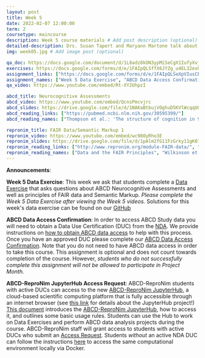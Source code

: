 ```yaml
---
layout: post
title: Week 5
date: 2022-02-07 12:00:00
term: 2
coursetype: maincourse
description: Week 5 course materials # Add post description (optional)
detailed-description: Drs. Susan Tapert and Maryann Martone talk about ABCD neurocognitive assessments, FAIR Data, and Semantic Markup 1.
img: week05.jpg # Add image post (optional)

qa_doc: https://docs.google.com/document/d/1L8adz8kON3ypMiSeCgX1IufyXvj446kcYUC_mALj_yY/edit?usp=sharing
exercises: https://docs.google.com/forms/d/e/1FAIpQLSffX6JYZg_u4EL32exQpSYJRffjBTJDg01zNHhyG3xaOUs2fQ/viewform?usp=sf_link
assignment_links: ["https://docs.google.com/forms/d/e/1FAIpQLSeXpVIusCPQEjDqSWdB3Jc0kUrmxmFj8uCNo7ltq4nIkRG-TQ/viewform?usp=sf_link", "https://docs.google.com/forms/d/e/1FAIpQLSdZbXLB2HdciB88YN3JIXg6OdUN2dq1KnLTolIcos2Tu6FazA/viewform?usp=sf_link", "https://docs.google.com/forms/d/e/1FAIpQLSefrxRzdjFak_BoxTL5bE-TnsJdg9KbGvFdOwuW7zliZ96z7g/viewform?usp=sf_link"]
assignment_names: ["Week 5 Data Exercise", "ABCD Data Access Confirmation (this assignment is optional and will be re-posted  each week until April 1, 2022. If you have already completed this assignment there is no need to complete it again.)", "ABCD-ReproNim JupyterHub Access Request (this assignment is optional and will be re-posted  each week until April 1, 2022. If you have already completed this assignment there is no need to complete it again.)"]
qa_video: https://www.youtube.com/embed/Rt-XY2UhpzI

abcd_title: Neurocognitive Assessments
abcd_video: https://www.youtube.com/embed/QcnsPmcvjrc
abcd_slides: https://drive.google.com/file/d/1NAKaBtbujVOghuD5KVlWcqqU89FSHjj9/view?usp=sharing
abcd_reading_links: ["https://pubmed.ncbi.nlm.nih.gov/30595399/"]
abcd_reading_names: ["Thompson et al.: 'The structure of cognition in 9 and 10 year-old children and associations with problem behaviors: Findings from the ABCD study's baseline neurocognitive battery'"]

repronim_title: FAIR Data/Semantic Markup 1
repronim_video: https://www.youtube.com/embed/wc98OyRho3E
repronim_slides: https://drive.google.com/file/d/1pAlm2fG11FzGrky11gK07BybwMe3E0PN/view?usp=sharing
repronim_reading_links: ["http://www.repronim.org/module-FAIR-data/", "https://www.nature.com/articles/sdata201618"]
repronim_reading_names: ["Data and the FAIR Principles", "Wilkinson et al.: 'The FAIR Guiding Principles for scientific data management and stewardship'"]
---
```


**Announcements**:

**Week 5 Data Exercise**: This week we ask that students complete a [Data Exercise](https://docs.google.com/forms/d/e/1FAIpQLSeXpVIusCPQEjDqSWdB3Jc0kUrmxmFj8uCNo7ltq4nIkRG-TQ/viewform?usp=sf_link) that asks questions about ABCD Neurocognitive Assessments and well as principles of FAIR data and Semantic Markup. *Please complete the Week 5 Data Exercise after viewing the Week 5 videos.* Solutions for this week's data exercise can be found on our [GitHub](https://github.com/ABCD-ReproNim/exercises/blob/main/week_5/week_5_year_2_quiz.md)

**ABCD Data Access Confirmation**: In order to access ABCD Study data you will need to obtain a Data Use Certification (DUC) from the [NDA](https://nda.nih.gov/). We provide instructions on [how to obtain ABCD data access](https://docs.google.com/document/d/18hsT2x15bypuXFcfMQb9Ck_YEB7VvY2j4w5hwbV78A4/edit?usp=sharing) to help with this process. Once you have an approved DUC please complete our [ABCD Data Access Confirmation](https://docs.google.com/forms/d/e/1FAIpQLSdZbXLB2HdciB88YN3JIXg6OdUN2dq1KnLTolIcos2Tu6FazA/viewform?usp=sf_link). Note that you do not need to have ABCD data access in order to take this course. This assignment is optional and does not count towards completion of the course. However, *students who do not successfully complete this assignment will not be allowed to participate in Project Month.*

**ABCD-ReproNim JupyterHub Access Request**: ABCD-ReproNim students with active DUCs can access to the new [ABCD-ReproNim JupyterHub](https://abcd.repronim.org/), a cloud-based scientific computing platform that is fully accessible through an internet browser (see [this link](https://jupyter.org/hub) for details about the JupyterHub project!) [This document](https://docs.google.com/document/d/1kXvK2c_N9TkIAYn21WfzlCPtJvxhjW13Ftf0DwnAnlg/edit?usp=sharing) introduces the [ABCD-ReproNim JupyterHub](https://abcd.repronim.org/), how to access it, and outlines some basic usage rules. Students can use the Hub to work on Data Exercises and perform ABCD data analysis projects during the course. ABCD-ReproNim staff will grant access to students with active DUCs who submit an [Access Request](https://docs.google.com/forms/d/e/1FAIpQLSefrxRzdjFak_BoxTL5bE-TnsJdg9KbGvFdOwuW7zliZ96z7g/viewform?usp=sf_link). Students *without* an active NDA DUC can follow the instructions [here](https://neurostars.org/t/using-abcd-repronim-jupyterhub-container-locally-via-docker) to access the same computational environment locally via Docker.
